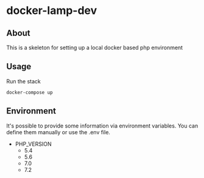 # docker-lamp-dev
## About
This is a skeleton for setting up a local docker based php environment

## Usage
Run the stack

    docker-compose up

## Environment
It's possible to provide some information via environment variables. You can define them manually or use the .env file.

- PHP_VERSION
	- 5.4
	- 5.6
	- 7.0
	- 7.2
	
